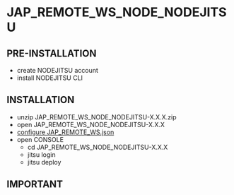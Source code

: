 # JAP\_REMOTE\_WS\_NODE\_NODEJITSU #

## PRE-INSTALLATION ##
  * create NODEJITSU account
  * install NODEJITSU CLI

## INSTALLATION ##
  * unzip JAP\_REMOTE\_WS\_NODE\_NODEJITSU-X.X.X.zip
  * open JAP\_REMOTE\_WS\_NODE\_NODEJITSU-X.X.X
  * [configure JAP\_REMOTE\_WS.json](CONFIGURE_JAP_REMOTE_WS.md)
  * open CONSOLE
    * cd JAP\_REMOTE\_WS\_NODE\_NODEJITSU-X.X.X
    * jitsu login
    * jitsu deploy

## IMPORTANT ##